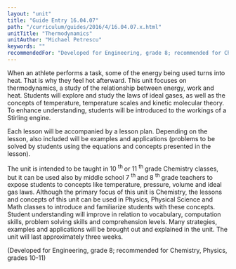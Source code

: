 ```yaml
---
layout: "unit"
title: "Guide Entry 16.04.07"
path: "/curriculum/guides/2016/4/16.04.07.x.html"
unitTitle: "Thermodynamics"
unitAuthor: "Michael Petrescu"
keywords: ""
recommendedFor: "Developed for Engineering, grade 8; recommended for Chemistry, Physics, grades 10-11"
---
```

<main>
 <p>
  When an athlete performs a task, some of the energy being used turns into heat. That is why they feel hot afterward. This unit focuses on thermodynamics, a study of the relationship between energy, work and heat. Students will explore and study the laws of ideal gases, as well as the concepts of temperature, temperature scales and kinetic molecular theory. To enhance understanding, students will be introduced to the workings of a Stirling engine.
 </p>
 <p>
  Each lesson will be accompanied by a lesson plan. Depending on the lesson, also included will be examples and applications (problems to be solved by students using the equations and concepts presented in the lesson).
 </p>
 <p>
  The unit is intended to be taught in 10
  <sup>
   th
  </sup>
  or 11
  <sup>
   th
  </sup>
  grade Chemistry classes, but it can be used also by middle school 7
  <sup>
   th
  </sup>
  and 8
  <sup>
   th
  </sup>
  grade teachers to expose students to concepts like temperature, pressure, volume and ideal gas laws. Although the primary focus of this unit is Chemistry, the lessons and concepts of this unit can be used in Physics, Physical Science and Math classes to introduce and familiarize students with these concepts. Student understanding will improve in relation to vocabulary, computation skills, problem solving skills and comprehension levels. Many strategies, examples and applications will be brought out and explained in the unit. The unit will last approximately three weeks.
 </p>
 <p>
  (Developed for Engineering, grade 8; recommended for Chemistry, Physics, grades 10-11)
 </p>
</main>